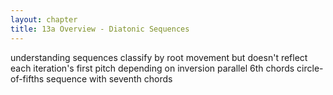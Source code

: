 ```yaml
---
layout: chapter
title: 13a Overview - Diatonic Sequences
---
```


understanding sequences
    classify by root movement but doesn't reflect each iteration's first pitch depending on inversion
parallel 6th chords
circle-of-fifths sequence with seventh chords
